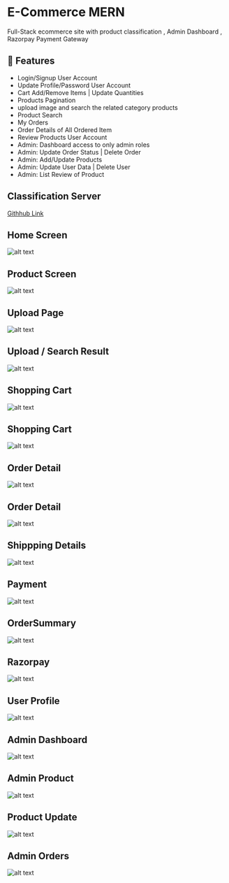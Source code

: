 # E-Commerce MERN
Full-Stack ecommerce site with product classification , Admin Dashboard , Razorpay Payment Gateway

## 🚀 Features
- Login/Signup User Account
- Update Profile/Password User Account
- Cart Add/Remove Items | Update Quantities
- Products Pagination 
- upload image and search the related category products
- Product Search
- My Orders 
- Order Details of All Ordered Item
- Review Products User Account
- Admin: Dashboard access to only admin roles
- Admin: Update Order Status | Delete Order
- Admin: Add/Update Products
- Admin: Update User Data | Delete User
- Admin: List Review of Product

## Classification Server
[Githhub Link](https://github.com/KhushiSahoo/Fashion-Classification2)


## Home Screen
![alt text](https://github.com/KhushiSahoo/Amazon-E-Commerce/tree/main/frontend/public/images/homeScreen.jpg?raw=true)

## Product Screen
![alt text](https://github.com/KhushiSahoo/Amazon-E-Commerce/tree/main/frontend/public/images/productScreen.jpg?raw=true)

## Upload Page
![alt text](https://github.com/KhushiSahoo/Amazon-E-Commerce/tree/main/frontend/public/images/classification.jpg?raw=true)

## Upload / Search Result
![alt text](https://github.com/KhushiSahoo/Amazon-E-Commerce/tree/main/frontend/public/images/classificationResult.jpg?raw=true)

## Shopping Cart
![alt text](https://github.com/KhushiSahoo/Amazon-E-Commerce/tree/main/frontend/public/images/shoppingCart.jpg?raw=true)

## Shopping Cart
![alt text](https://github.com/KhushiSahoo/Amazon-E-Commerce/tree/main/frontend/public/images/shoppingCart.jpg?raw=true)

## Order Detail
![alt text](https://github.com/KhushiSahoo/Amazon-E-Commerce/tree/main/frontend/public/images/orderDetail.jpg?raw=true)

## Order Detail
![alt text](https://github.com/KhushiSahoo/Amazon-E-Commerce/tree/main/frontend/public/images/orderDetail.jpg?raw=true)

## Shippping Details
![alt text](https://github.com/KhushiSahoo/Amazon-E-Commerce/tree/main/frontend/public/images/shipping.jpg?raw=true)

## Payment
![alt text](https://github.com/KhushiSahoo/Amazon-E-Commerce/tree/main/frontend/public/images/payment.jpg?raw=true)

## OrderSummary
![alt text](https://github.com/KhushiSahoo/Amazon-E-Commerce/tree/main/frontend/public/images/orderSummary.jpg?raw=true)

## Razorpay
![alt text](https://github.com/KhushiSahoo/Amazon-E-Commerce/tree/main/frontend/public/images/Razorpay.jpg?raw=true)

## User Profile
![alt text](https://github.com/KhushiSahoo/Amazon-E-Commerce/tree/main/frontend/public/images/userProfile.jpg?raw=true)

## Admin Dashboard
![alt text](https://github.com/KhushiSahoo/Amazon-E-Commerce/tree/main/frontend/public/images/admindashboard.jpg?raw=true)

## Admin Product
![alt text](https://github.com/KhushiSahoo/Amazon-E-Commerce/tree/main/frontend/public/images/adminProduct.jpg?raw=true)

## Product Update
![alt text](https://github.com/KhushiSahoo/Amazon-E-Commerce/tree/main/frontend/public/images/productUpdate.jpg?raw=true)

## Admin Orders
![alt text](https://github.com/KhushiSahoo/Amazon-E-Commerce/tree/main/frontend/public/images/adminOrders.jpg?raw=true)



